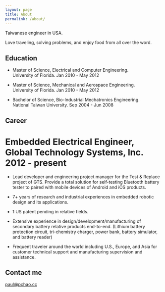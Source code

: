 ```yaml
---
layout: page
title: About
permalink: /about/
---
```


Taiwanese engineer in USA.

Love traveling, solving problems, and enjoy food from all over the word.

## Education

* Master of Science, Electrical and Computer Engineering.  
   University of Florida. Jan 2010 - May 2012

* Master of Science, Mechanical and Aerospace Engineering.  
   University of Florida. Jan 2010 - May 2012

* Bachelor of Science, Bio-Industrial Mechatronics Engineering.  
   National Taiwan University. Sep 2004 - Jun 2008

## Career

# Embedded Electrical Engineer, Global Technology Systems, Inc. 2012 - present

* Lead developer and engineering project manager for the Test & Replace project of GTS. Provide a total solution for self-testing Bluetooth battery tester to paired with mobile devices of Android and iOS products.

* 7+ years of research and industrial experiences in embedded robotic design and its applications.

* 1 US patent pending in relative fields.

* Extensive experience in design/development/manufacturing of secondary battery relative products end-to-end. (Lithium battery protection circuit, tri-chemistry charger, power bank, battery simulator, and battery reader)

* Frequent traveler around the world including U.S., Europe, and Asia for customer technical support and manufacturing supervision and assistance.

<!--

## Skills

* **Skill 1** - `Skill` / `Skill` / `Skill` / `Skill`
* **Skill 2** - `Skill` / `Skill` / `Skill` / `Skill` / `Skill` / `Skill` / `Skill`
* **Skill 3** - `Skill` / `Skill` / `Skill`
* **Skill 4** - `Skill` / `Skill` / `Skill`
* **Skill 5** - `Skill`
* **Skill 6** - `Skill` / `Skill`




## Achievements


* [**This is my first achievement**](#)

   Proin pellentesque malesuada mauris, quis aliquam augue vestibulum ac. Vestibulum ut feugiat nibh. Sed faucibus felis purus, sed convallis leo dictum vehicula.

***

* [**This is my second achievement**](#)

    Proin pellentesque malesuada mauris, quis aliquam augue vestibulum ac. Vestibulum ut feugiat nibh. Sed faucibus felis purus, sed convallis leo dictum vehicula.

***

* [**This is my third achievement**](#)

   Proin pellentesque malesuada mauris, quis aliquam augue vestibulum ac. Vestibulum ut feugiat nibh. Sed faucibus felis purus, sed convallis leo dictum vehicula

-->


## Contact me
[paul@pchao.cc](mailto:paul@pchao.cc)
